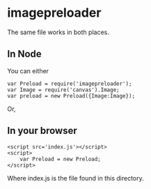 imagepreloader
==============

The same file works in both places.

In Node
-------

You can either 

    var Preload = require('imagepreloader');
    var Image = require('canvas').Image;
    var preload = new Preload({Image:Image});

Or,

In your browser
---------------
    
    <script src='index.js'></script>
    <script>
        var Preload = new Preload;
    </script>

Where index.js is the file found in this directory. 
